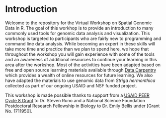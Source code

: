 # Introduction
 
Welcome to the repository for the Virtual Workshop on Spatial Genomic Data in R. The goal of this workhop is to provide an introduction to many commonly used tools for genomic data analysis and visualization. This workshop is targeted to participants who are fairly new to programming and command line data analysis. While becoming an expert in these skills will take more time and practice than we plan to spend here, we hope that throughout the workshop you will gain experience with some of the tools and an awareness of additional resources to continue your learning in this area after the workshop.  Most of the activities have been adapted based on free and open source learning materials available through [Data Carpentry](https://datacarpentry.org/lessons/) which provides a wealth of online resources for future learning.  We also have adapted the materials to use genomic data from *Striga hermonthica* collected as part of our ongoing USAID and NSF funded project.

This workshop is made possible thanks to support from a [USAID PEER Cycle 8 Grant](https://sites.nationalacademies.org/PGA/PEER/PEERscience/PGA_195540) to Dr. Steven Runo and a National Science Foundation Postdoctoral Research Fellowship in Biology to Dr. Emily Bellis under [Grant No. 1711950].
